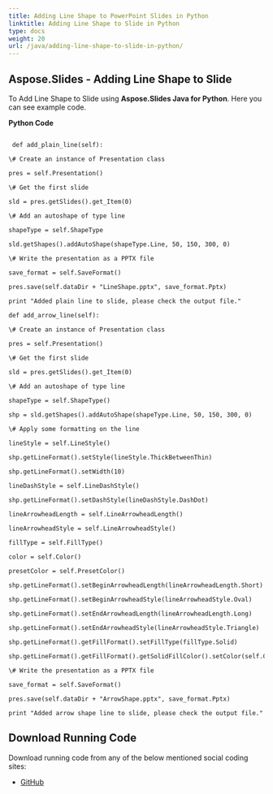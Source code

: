 ```yaml
---
title: Adding Line Shape to PowerPoint Slides in Python
linktitle: Adding Line Shape to Slide in Python
type: docs
weight: 20
url: /java/adding-line-shape-to-slide-in-python/
---
```


## **Aspose.Slides - Adding Line Shape to Slide**
To Add Line Shape to Slide using **Aspose.Slides Java for Python**. Here you can see example code.

**Python Code**

```

 def add_plain_line(self):

\# Create an instance of Presentation class

pres = self.Presentation()

\# Get the first slide

sld = pres.getSlides().get_Item(0)

\# Add an autoshape of type line

shapeType = self.ShapeType

sld.getShapes().addAutoShape(shapeType.Line, 50, 150, 300, 0)

\# Write the presentation as a PPTX file

save_format = self.SaveFormat()

pres.save(self.dataDir + "LineShape.pptx", save_format.Pptx)

print "Added plain line to slide, please check the output file."

def add_arrow_line(self):

\# Create an instance of Presentation class

pres = self.Presentation()

\# Get the first slide

sld = pres.getSlides().get_Item(0)

\# Add an autoshape of type line

shapeType = self.ShapeType()

shp = sld.getShapes().addAutoShape(shapeType.Line, 50, 150, 300, 0)

\# Apply some formatting on the line

lineStyle = self.LineStyle()

shp.getLineFormat().setStyle(lineStyle.ThickBetweenThin)

shp.getLineFormat().setWidth(10)

lineDashStyle = self.LineDashStyle()

shp.getLineFormat().setDashStyle(lineDashStyle.DashDot)

lineArrowheadLength = self.LineArrowheadLength()

lineArrowheadStyle = self.LineArrowheadStyle()

fillType = self.FillType()

color = self.Color()

presetColor = self.PresetColor()

shp.getLineFormat().setBeginArrowheadLength(lineArrowheadLength.Short)

shp.getLineFormat().setBeginArrowheadStyle(lineArrowheadStyle.Oval)

shp.getLineFormat().setEndArrowheadLength(lineArrowheadLength.Long)

shp.getLineFormat().setEndArrowheadStyle(lineArrowheadStyle.Triangle)

shp.getLineFormat().getFillFormat().setFillType(fillType.Solid)

shp.getLineFormat().getFillFormat().getSolidFillColor().setColor(self.Color(presetColor.Maroon))

\# Write the presentation as a PPTX file

save_format = self.SaveFormat()

pres.save(self.dataDir + "ArrowShape.pptx", save_format.Pptx)

print "Added arrow shape line to slide, please check the output file."

```
## **Download Running Code**
Download running code from any of the below mentioned social coding sites:

- [GitHub](https://github.com/aspose-slides/Aspose.Slides-for-Java/releases/tag/Aspose.Slides_Java_for_Python-v1.0)

